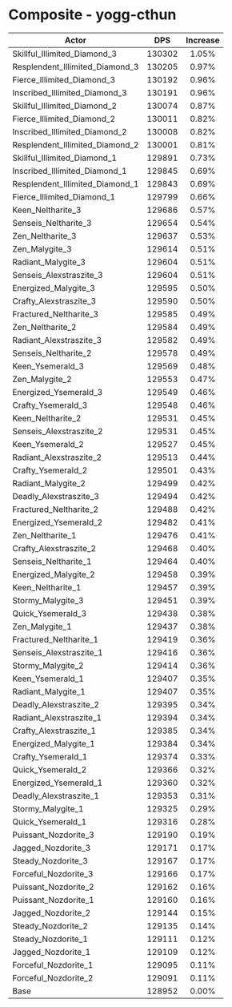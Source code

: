 # Composite - yogg-cthun
| Actor | DPS | Increase |
|---|:---:|:---:|
|Skillful_Illimited_Diamond_3|130302|1.05%|
|Resplendent_Illimited_Diamond_3|130205|0.97%|
|Fierce_Illimited_Diamond_3|130192|0.96%|
|Inscribed_Illimited_Diamond_3|130191|0.96%|
|Skillful_Illimited_Diamond_2|130074|0.87%|
|Fierce_Illimited_Diamond_2|130011|0.82%|
|Inscribed_Illimited_Diamond_2|130008|0.82%|
|Resplendent_Illimited_Diamond_2|130001|0.81%|
|Skillful_Illimited_Diamond_1|129891|0.73%|
|Inscribed_Illimited_Diamond_1|129845|0.69%|
|Resplendent_Illimited_Diamond_1|129843|0.69%|
|Fierce_Illimited_Diamond_1|129799|0.66%|
|Keen_Neltharite_3|129686|0.57%|
|Senseis_Neltharite_3|129654|0.54%|
|Zen_Neltharite_3|129637|0.53%|
|Zen_Malygite_3|129614|0.51%|
|Radiant_Malygite_3|129604|0.51%|
|Senseis_Alexstraszite_3|129604|0.51%|
|Energized_Malygite_3|129595|0.50%|
|Crafty_Alexstraszite_3|129590|0.50%|
|Fractured_Neltharite_3|129585|0.49%|
|Zen_Neltharite_2|129584|0.49%|
|Radiant_Alexstraszite_3|129582|0.49%|
|Senseis_Neltharite_2|129578|0.49%|
|Keen_Ysemerald_3|129569|0.48%|
|Zen_Malygite_2|129553|0.47%|
|Energized_Ysemerald_3|129549|0.46%|
|Crafty_Ysemerald_3|129548|0.46%|
|Keen_Neltharite_2|129531|0.45%|
|Senseis_Alexstraszite_2|129531|0.45%|
|Keen_Ysemerald_2|129527|0.45%|
|Radiant_Alexstraszite_2|129513|0.44%|
|Crafty_Ysemerald_2|129501|0.43%|
|Radiant_Malygite_2|129499|0.42%|
|Deadly_Alexstraszite_3|129494|0.42%|
|Fractured_Neltharite_2|129488|0.42%|
|Energized_Ysemerald_2|129482|0.41%|
|Zen_Neltharite_1|129476|0.41%|
|Crafty_Alexstraszite_2|129468|0.40%|
|Senseis_Neltharite_1|129464|0.40%|
|Energized_Malygite_2|129458|0.39%|
|Keen_Neltharite_1|129457|0.39%|
|Stormy_Malygite_3|129451|0.39%|
|Quick_Ysemerald_3|129438|0.38%|
|Zen_Malygite_1|129437|0.38%|
|Fractured_Neltharite_1|129419|0.36%|
|Senseis_Alexstraszite_1|129416|0.36%|
|Stormy_Malygite_2|129414|0.36%|
|Keen_Ysemerald_1|129407|0.35%|
|Radiant_Malygite_1|129407|0.35%|
|Deadly_Alexstraszite_2|129395|0.34%|
|Radiant_Alexstraszite_1|129394|0.34%|
|Crafty_Alexstraszite_1|129385|0.34%|
|Energized_Malygite_1|129384|0.34%|
|Crafty_Ysemerald_1|129374|0.33%|
|Quick_Ysemerald_2|129366|0.32%|
|Energized_Ysemerald_1|129360|0.32%|
|Deadly_Alexstraszite_1|129353|0.31%|
|Stormy_Malygite_1|129325|0.29%|
|Quick_Ysemerald_1|129316|0.28%|
|Puissant_Nozdorite_3|129190|0.19%|
|Jagged_Nozdorite_3|129171|0.17%|
|Steady_Nozdorite_3|129167|0.17%|
|Forceful_Nozdorite_3|129166|0.17%|
|Puissant_Nozdorite_2|129162|0.16%|
|Puissant_Nozdorite_1|129160|0.16%|
|Jagged_Nozdorite_2|129144|0.15%|
|Steady_Nozdorite_2|129135|0.14%|
|Steady_Nozdorite_1|129111|0.12%|
|Jagged_Nozdorite_1|129109|0.12%|
|Forceful_Nozdorite_1|129095|0.11%|
|Forceful_Nozdorite_2|129091|0.11%|
|Base|128952|0.00%|
